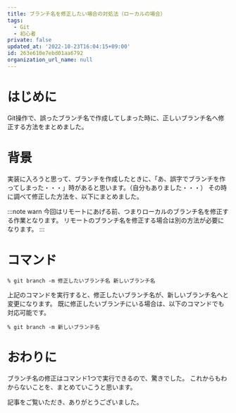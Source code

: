 ```yaml
---
title: ブランチ名を修正したい場合の対処法（ローカルの場合）
tags:
  - Git
  - 初心者
private: false
updated_at: '2022-10-23T16:04:15+09:00'
id: 263e610e7ebd01aa6792
organization_url_name: null
---
```

# はじめに
Git操作で、誤ったブランチ名で作成してしまった時に、正しいブランチ名へ修正する方法をまとめました。

# 背景
実装に入ろうと思って、ブランチを作成したときに、「あ、誤字でブランチを作ってしまった・・・」時があると思います。（自分もありました・・・）
その時に調べて修正した方法を、以下にまとめました。

:::note warn
今回はリモートにあげる前、つまりローカルのブランチ名を修正する作業となります。
リモートのブランチ名を修正する場合は別の方法が必要になります。
:::

# コマンド
```shell:ターミナル
% git branch -m 修正したいブランチ名 新しいブランチ名
```

上記のコマンドを実行すると、修正したいブランチ名が、新しいブランチ名へと変更になります。
既に修正したいブランチにいる場合は、以下のコマンドでも対応可能です。

```shell:ターミナル
% git branch -m 新しいブランチ名
```

# おわりに
ブランチ名の修正はコマンド1つで実行できるので、驚きでした。
これからもわからないことを、まとめていこうと思います。

記事をご覧いただき、ありがとうございました。
